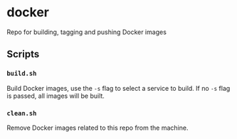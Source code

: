 # docker

Repo for building, tagging and pushing Docker images

## Scripts

### `build.sh`

Build Docker images, use the `-s` flag to select a service to build.
If no `-s` flag is passed, all images will be built.

### `clean.sh`

Remove Docker images related to this repo from the machine.
